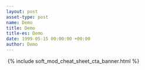 ```yaml
---
layout: post
asset-type: post
name: Demo
title: Demo
title-es: Demo
date: 1999-05-15 00:00:00 +00:00
author: Demo
---
```


​
{% include soft_mod_cheat_sheet_cta_banner.html %}
